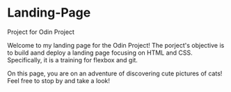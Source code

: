 # Landing-Page
Project for Odin Project

Welcome to my landing page for the Odin Project! The porject's objective is to build aand deploy a landing page focusing on HTML and CSS. Specifically, it is a training for flexbox and git.

On this page, you are on an adventure of discovering cute pictures of cats! Feel free to stop by and take a look!
